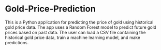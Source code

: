 # Gold-Price-Prediction
This is a Python application for predicting the price of gold using historical gold price data. The app uses a Random Forest model to predict future gold prices based on past data. The user can load a CSV file containing the historical gold price data, train a machine learning model, and make predictions.
